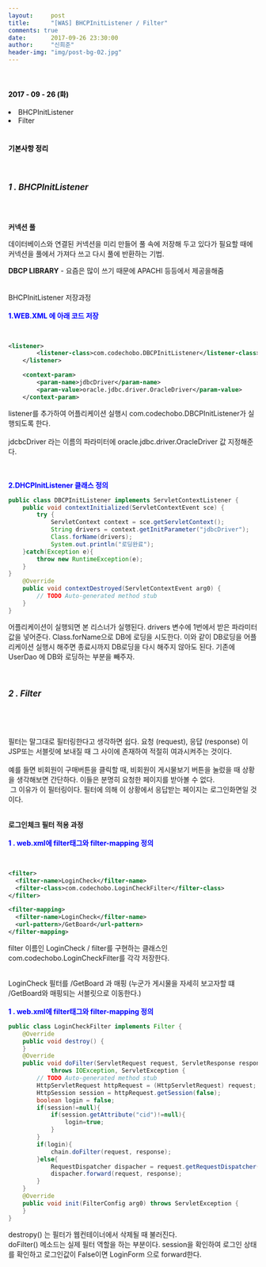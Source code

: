 ```yaml
---
layout:     post
title:      "[WAS] BHCPInitListener / Filter"
comments: true
date:       2017-09-26 23:30:00
author:     "신희준"
header-img: "img/post-bg-02.jpg"
---
```

<br>
<H4 style ="font-weight:bold; color : black">2017 - 09 - 26 (화)</H4>
<li>BHCPInitListener</li>
<li>Filter</li>


<br>
<H4 style ="font-weight:bold; color:black;">기본사항 정리</H4>
<br>

<h5 style = "font-size: 17px; font-weight : bold;">1 . BHCPInitListener</h5>
<br>
<p>
<b>커넥션 풀</b><br>

데이터베이스와 연결된 커넥션을 미리 만들어 풀 속에 저장해 두고 있다가 필요할 때에 커넥션을 풀에서 가져다 쓰고 다시 풀에 반환하는 기법.<br>

<b>DBCP LIBRARY</b> - 요즘은 많이 쓰기 때문에 APACHI 등등에서 제공을해줌<br>
<br><br>
BHCPInitListener 저장과정
<br><br>
<b style = "color:blue;">1.WEB.XML 에 아래 코드 저장</b>
</p>
<br>

~~~xml
<listener>
		<listener-class>com.codechobo.DBCPInitListener</listener-class>
	</listener>

	<context-param>
		<param-name>jdbcDriver</param-name>
		<param-value>oracle.jdbc.driver.OracleDriver</param-value>
	</context-param>
~~~

<p>
listener를 추가하여 어플리케이션 실행시 com.codechobo.DBCPInitListener가 실행되도록 한다. <br><br>
jdcbcDriver 라는 이름의 파라미터에 oracle.jdbc.driver.OracleDriver 값 지정해준다. </p>
<br><br>
<b style = "color:blue;">2.DHCPInitListener 클래스 정의</b><br>

~~~java
public class DBCPInitListener implements ServletContextListener {
    public void contextInitialized(ServletContextEvent sce) {
        try {
            ServletContext context = sce.getServletContext();
            String drivers = context.getInitParameter("jdbcDriver");
            Class.forName(drivers);
            System.out.println("로딩완료");
    }catch(Exception e){
        throw new RuntimeException(e);
    }
}
	@Override
	public void contextDestroyed(ServletContextEvent arg0) {
		// TODO Auto-generated method stub		
	}
}
~~~

<p>어플리케이션이 실행되면 본 리스너가 실행된다. drivers 변수에 1번에서 받은 파라미터 값을 넣어준다. Class.forName으로 DB에 로딩을 시도한다. 이와 같이 DB로딩을 어플리케이션 실행시 해주면 종료시까지 DB로딩을 다시 해주지 않아도 된다. 기존에 UserDao 에 DB와 로딩하는 부분을 빼주자.</p>
<br>
<h5 style = "font-size: 17px; font-weight : bold;">2 . Filter</h5>
<br>
<br>
<p>필터는 말그대로 필터링한다고 생각하면 쉽다. 요청 (request), 응답 (response) 이 JSP또는 서블릿에 보내질 때 그 사이에 존재하여 적절히 여과시켜주는 것이다. <br><br>
예를 들면 비회원이 구매버튼을 클릭할 때, 비회원이 게시물보기 버튼을 눌렀을 때 상황을 생각해보면 간단하다. 이들은 분명히 요청한 페이지를 받아볼 수 없다. <br>&nbsp;그 이유가 이 필터링이다. 필터에 의해 이 상황에서 응답받는 페이지는 로그인화면일 것이다.
<br><br>
</p>
<p>
<b>로그인체크 필터 적용 과정</b>
<br> <br>
<b style = "color:blue;">1 . web.xml에 filter태그와 filter-mapping 정의</b>
</p>
<br>

~~~xml
<filter>
  <filter-name>LoginCheck</filter-name>
  <filter-class>com.codechobo.LoginCheckFilter</filter-class>
</filter>

<filter-mapping>
  <filter-name>LoginCheck</filter-name>
  <url-pattern>/GetBoard</url-pattern>
</filter-mapping>
~~~

<p>filter 이름인 LoginCheck / filter를 구현하는 클래스인 com.codechobo.LoginCheckFilter를 각각 저장한다.<br><br>

LoginCheck 필터를 /GetBoard 과 매핑 (누군가 게시물을 자세히 보고자할 떄 /GetBoard와 매핑되는 서블릿으로 이동한다.)
<br><br>
<b style = "color:blue;">1 . web.xml에 filter태그와 filter-mapping 정의</b><br></p>

~~~java
public class LoginCheckFilter implements Filter {
	@Override
	public void destroy() {
	}
	@Override
	public void doFilter(ServletRequest request, ServletResponse response, FilterChain chain)
			throws IOException, ServletException {
		// TODO Auto-generated method stub
		HttpServletRequest httpRequest = (HttpServletRequest) request;
		HttpSession session = httpRequest.getSession(false);
		boolean login = false;
		if(session!=null){
			if(session.getAttribute("cid")!=null){
				login=true;
			}
		}
		if(login){
			chain.doFilter(request, response);
		}else{
			RequestDispatcher dispacher = request.getRequestDispatcher("LoginForm.jsp");
			dispacher.forward(request, response);
		}
	}
	@Override
	public void init(FilterConfig arg0) throws ServletException {
	}
}
~~~

<p>destropy() 는 필터가 웹컨테이너에서 삭제될 때 불러진다. <br>
doFilter() 메소드는 실제 필터 역할을 하는 부분이다. session을 확인하여 로그인 상태를 확인하고 로그인값이 False이면 LoginForm 으로 forward한다. </p>
